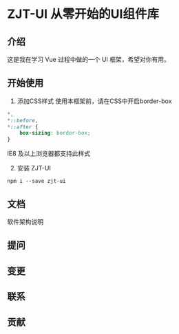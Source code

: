 # ZJT-UI 从零开始的UI组件库

## 介绍
这是我在学习 Vue 过程中做的一个 UI 框架，希望对你有用。

## 开始使用
1. 添加CSS样式
使用本框架前，请在CSS中开启border-box
```css
*,
*::before,
*::after {
    box-sizing: border-box;
}
```
IE8 及以上浏览器都支持此样式

2. 安装 ZJT-UI
```
npm i --save zjt-ui
```

## 文档
软件架构说明


## 提问


## 变更


## 联系

## 贡献
